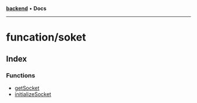 [**backend**](../../README.md) • **Docs**

***

# funcation/soket

## Index

### Functions

- [getSocket](functions/getSocket.md)
- [initializeSocket](functions/initializeSocket.md)
